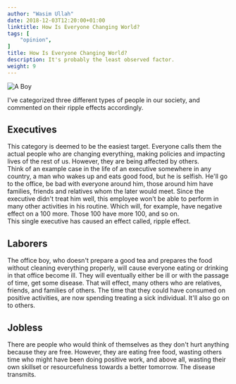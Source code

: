```yaml
---
author: "Wasim Ullah"
date: 2018-12-03T12:20:00+01:00
linktitle: How Is Everyone Changing World?
tags: [
    "opinion",
]
title: How Is Everyone Changing World?
description: It's probably the least observed factor.
weight: 9
---
```


![A Boy](/images/boy.jpg)

I've categorized three different types of people in our society, and commented on their ripple effects accordingly.

## Executives
This category is deemed to be the easiest target. Everyone calls them the actual people who are changing everything, making policies and impacting lives of the rest of us. However, they are being affected by others.<br>
Think of an example case in the life of an executive somewhere in any country, a man who wakes up and eats good food, but he is selfish. He'll go to the office, be bad with everyone around him, those around him have families, friends and relatives whom the later would meet. Since the executive didn't treat him well, this employee won't be able to perform in many other activities in his routine. Which will, for example, have negative effect on a 100 more. Those 100 have more 100, and so on.<br>
This single executive has caused an effect called, ripple effect.

## Laborers
The office boy, who doesn't prepare a good tea and prepares the food without cleaning everything properly, will cause everyone eating or drinking in that office become ill. They will eventually either be ill or with the passage of time, get some disease. That will effect, many others who are relatives, friends, and families of others. The time that they could have consumed on positive activities, are now spending treating a sick individual. It'll also go on to others.

## Jobless
There are people who would think of themselves as they don't hurt anything because they are free. However, they are eating free food, wasting others time who might have been doing positive work, and above all, wasting their own skillset or resourcefulness towards a better tomorrow. The disease transmits.
